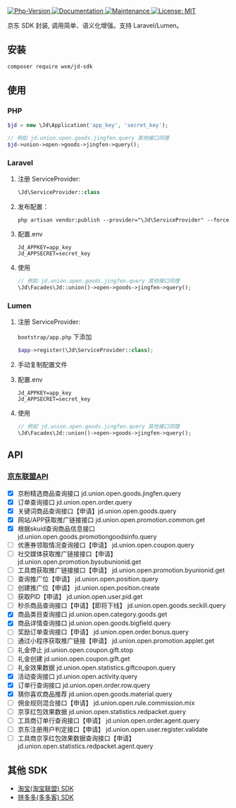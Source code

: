 <p>
  <a href="https://github.com/qq15725/taobao-sdk" target="_blank">
    <img alt="Php-Version" src="https://img.shields.io/packagist/php-v/wxm/jd-sdk.svg" />
  </a>
  <a href="https://github.com/qq15725/jd-sdk" target="_blank">
    <img alt="Documentation" src="https://img.shields.io/badge/documentation-yes-brightgreen.svg" />
  </a>
  <a href="https://github.com/qq15725/jd-sdk/graphs/commit-activity" target="_blank">
    <img alt="Maintenance" src="https://img.shields.io/badge/Maintained%3F-yes-green.svg" />
  </a>
  <a href="https://github.com/qq15725/jd-sdk/blob/master/LICENSE" target="_blank">
    <img alt="License: MIT" src="https://img.shields.io/badge/License-MIT-yellow.svg" />
  </a>
</p>

京东 SDK 封装, 调用简单、语义化增强。支持 Laravel/Lumen。 

## 安装

```bash
composer require wxm/jd-sdk
```

## 使用

### PHP 

```php
$jd = new \Jd\Application('app_key', 'secret_key');

// 例如 jd.union.open.goods.jingfen.query 其他接口同理
$jd->union->open->goods->jingfen->query();
```

### Laravel

1. 注册 ServiceProvider:
    ```php
    \Jd\ServiceProvider::class
    ```
    
2. 发布配置：
    ```shell
    php artisan vendor:publish --provider="\Jd\ServiceProvider" --force
    ```
    
3. 配置.env
    ```dotenv
    Jd_APPKEY=app_key
    Jd_APPSECRET=secret_key
    ```
    
4. 使用
    ```php
    // 例如 jd.union.open.goods.jingfen.query 其他接口同理
    \Jd\Facades\Jd::union()->open->goods->jingfen->query();
    ```
    
### Lumen

1. 注册 ServiceProvider:
   
    `bootstrap/app.php` 下添加

    ```php
    $app->register(\Jd\ServiceProvider::class);
    ``` 
2. 手动复制配置文件

3. 配置.env
    ```dotenv
    Jd_APPKEY=app_key
    Jd_APPSECRET=secret_key
    ```

4. 使用
    ```php
    // 例如 jd.union.open.goods.jingfen.query 其他接口同理
    \Jd\Facades\Jd::union()->open->goods->jingfen->query();
    ```

## API

### [京东联盟API](https://union.jd.com/openplatform/api)

- [x] 京粉精选商品查询接口 jd.union.open.goods.jingfen.query
- [x] 订单查询接口 jd.union.open.order.query
- [x] 关键词商品查询接口【申请】jd.union.open.goods.query
- [x] 网站/APP获取推广链接接口 jd.union.open.promotion.common.get
- [x] 根据skuid查询商品信息接口 jd.union.open.goods.promotiongoodsinfo.query
- [ ] 优惠券领取情况查询接口【申请】 jd.union.open.coupon.query
- [ ] 社交媒体获取推广链接接口【申请】jd.union.open.promotion.bysubunionid.get
- [ ] 工具商获取推广链接接口【申请】 jd.union.open.promotion.byunionid.get
- [ ] 查询推广位【申请】 jd.union.open.position.query
- [ ] 创建推广位【申请】 jd.union.open.position.create
- [ ] 获取PID【申请】 jd.union.open.user.pid.get
- [ ] 秒杀商品查询接口【申请】【即将下线】 jd.union.open.goods.seckill.query
- [x] 商品类目查询接口 jd.union.open.category.goods.get
- [x] 商品详情查询接口 jd.union.open.goods.bigfield.query
- [ ] 奖励订单查询接口【申请】 jd.union.open.order.bonus.query
- [ ] 通过小程序获取推广链接【申请】 jd.union.open.promotion.applet.get
- [ ] 礼金停止 jd.union.open.coupon.gift.stop
- [ ] 礼金创建 jd.union.open.coupon.gift.get
- [ ] 礼金效果数据 jd.union.open.statistics.giftcoupon.query
- [x] 活动查询接口 jd.union.open.activity.query
- [x] 订单行查询接口 jd.union.open.order.row.query
- [x] 猜你喜欢商品推荐 jd.union.open.goods.material.query
- [ ] 佣金规则混合接口【申请】 jd.union.open.rule.commission.mix
- [ ] 京享红包效果数据 jd.union.open.statistics.redpacket.query
- [ ] 工具商订单行查询接口【申请】 jd.union.open.order.agent.query
- [ ] 京东注册用户判定接口【申请】 jd.union.open.user.register.validate
- [ ] 工具商京享红包效果数据查询接口【申请】 jd.union.open.statistics.redpacket.agent.query

## 其他 SDK

 - [淘宝(淘宝联盟) SDK](https://github.com/qq15725/taobao-sdk)
 - [拼多多(多多客) SDK](https://github.com/qq15725/pdd-sdk)